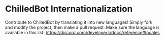 # ChilledBot Internationalization
Contribute to ChilledBot by translating it into new languages!
Simply fork and modify the project, then make a pull request.
Make sure the language is available in this list: https://discord.com/developers/docs/reference#locales
